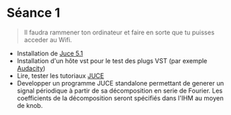 # Séance 1

> Il faudra rammener ton ordinateur et faire en sorte que tu puisses acceder au Wifi.

* Installation de [Juce 5.1](https://www.juce.com/get-juce/download)
* Installation d'un hôte vst pour le test des plugs VST (par exemple [Audacity](http://www.audacityteam.org/download/plug-ins/))
* Lire, tester les tutoriaux [JUCE](https://www.juce.com/tutorials)
* Developper un programme JUCE standalone permettant de generer un signal périodique à partir de sa décomposition en serie de Fourier. Les coefficients de la décomposition seront spécifiés dans l'IHM au moyen de knob.





